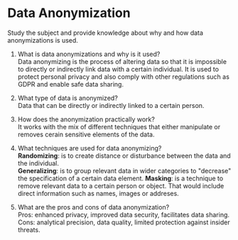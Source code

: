 # Data Anonymization

Study the subject and provide knowledge about why and how data anonymizations is used.

1. What is data anonymizations and why is it used?  
    Data anonymizing is the process of altering data so that it is impossible to directly or indirectly link data with a certain individual.  It is used to protect personal privacy and also comply with other regulations such as GDPR and enable safe data sharing.  
2. What type of data is anonymized?  
    Data that can be directly or indirectly linked to a certain person. 
3. How does the anonymization practically work?  
    It works with the mix of different techniques that either manipulate or removes cerain sensitive elements of the data.
4. What techniques are used for data anonymizing?   
    **Randomizing**: is to create distance or disturbance between the data and the individual.  
    **Generalizing**: is to group relevant data in wider categories to "decrease" the specification of a certain data element. 
    **Masking**: is a technique to remove relevant data to a certain person or object.  That would include direct information such as names, images or addreses.  

5. What are the pros and cons of data anonymization?  
    Pros: enhanced privacy, improved data security, facilitates data sharing. 
    Cons: analytical precision, data quality, limited protection against insider threats.
